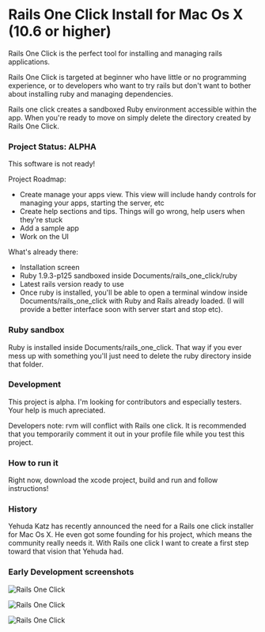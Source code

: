 # Rails One Click Install for Mac Os X (10.6 or higher)

Rails One Click is the perfect tool  for installing and managing rails
applications.

Rails One Click is targeted at beginner who have little or no
programming experience, or to developers who want to try rails but don't
want to bother about installing ruby and managing dependencies.

Rails one click creates a sandboxed Ruby environment accessible within
the app. When you're ready to move on simply delete the directory
created by Rails One Click.

### Project Status: ALPHA

This software is not ready!

Project Roadmap:

* Create manage your apps view. This view will include handy controls for
  managing your apps, starting the server, etc
* Create help sections and tips. Things will go wrong, help users when
  they're stuck
* Add a sample app
* Work on the UI

What's already there:

* Installation screen
* Ruby 1.9.3-p125 sandboxed inside Documents/rails_one_click/ruby
* Latest rails version ready to use
* Once ruby is installed, you'll be able to open a terminal window
  inside Documents/rails_one_click with Ruby and Rails already loaded.
(I will provide a better interface soon with server start and stop etc).

### Ruby sandbox

Ruby is installed inside Documents/rails_one_click. That way if you ever
mess up with something you'll just need to delete the ruby directory inside
that folder.

### Development

This project is alpha. I'm looking for contributors and especially
testers. Your help is much apreciated.

Developers note: rvm will conflict with Rails one click. It is
recommended that you temporarily comment it out in your profile file
while you test this project.

### How to run it

Right now, download the xcode project, build and run and follow
instructions!

### History

Yehuda Katz has recently announced the need for a Rails one click installer
for Mac Os X. He even got some founding for his project, which means the
community really needs it. With Rails one
click I want to create a first step toward that vision that Yehuda had.


### Early Development screenshots

![Rails One Click](https://raw.github.com/oscardelben/RailsOneClick/master/screenshots/install.png)

![Rails One Click](https://raw.github.com/oscardelben/RailsOneClick/master/screenshots/installed.png)

![Rails One Click](https://raw.github.com/oscardelben/RailsOneClick/master/screenshots/console.png)
